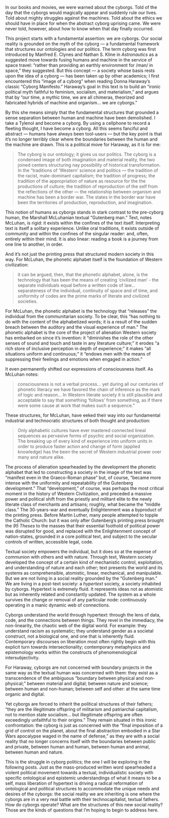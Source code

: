 
In our books and movies, we were warned about the cyborgs. Told of the day that the cyborgs would magically appear and suddenly rule our lives. Told about mighty struggles against the machines. Told about the ethics we should have in place for when the abstract cyborg uprising came. We were never told, however, about how to know when that day finally occurred.

This project starts with a fundamental assertion: we are cyborgs. Our social reality is grounded on the myth of the cyborg  — a fundamental framework that structures our ontologies and our politics. The term cyborg was first introduced by Manfred E. Clynes and Nathan S. Kline in _Astronautics_ as a suggested move towards fusing humans and machine in the service of space travel: “rather than providing an earthly environment for /man/ in space,” they suggested. But this concept — a society whose basis rests upon the idea of a cyborg — has been taken up by other academics; I first encountered this “image of a cyborg” when reading Donna Haraway’s classic “Cyborg Manifesto.” Haraway’s goal in this text is to build an “ironic political myth faithful to feminism, socialism, and materialism,” and argues that by “our time, a mythic time, we are all chimeras, theorized and fabricated hybrids of machine and organism… we are cyborgs.” 

By this she means simply that the fundamental structures that grounded a sense separation between human and machine have been demolished.  I take a Tylenol and become a cyborg. By using a cellphone to record a fleeting thought, I have become a cyborg. All this seems fanciful and abstract — humans have always been tool-users — but the key point is that it’s no longer terribly clear where the boundaries between the human and the machine are drawn. This is a political move for Haraway, as it is for me:

> The cyborg is our ontology; it gives us our politics. The cyborg is a condensed image of both imagination and material reality, the two joined centers structuring nay possibility of historical transformation. In the “traditions of ‘Western’ science and politics — the tradition of the racist, male-dominant capitalism; the tradition of progress; the tradition of the appropriation of nature as resource for the the productions of culture; the tradition of reproduction of the self from the reflections of the other — the relationship between organism and machine has been a border war. The states in the border war have been the territories of production, reproduction, and imagination. 

This notion of humans as cyborgs stands in stark contrast to the pre-cyborg human, the Marshall McLuhanian textual “Gutenberg man.” Text, notes McLuhan, is rigid: it exists within the confines of the text itself. Interpreting text is itself a solitary experience. Unlike oral traditions, it exists outside of community and within the confines of the singular reader: and, often, entirely within their mind. It is also linear: reading a book is a journey from one line to another, in order.  

And it’s not just the printing press that structured modern society in this way. For McLuhan, the phonetic alphabet itself is the foundation of Western civilization:

> it can be argued, then, that the phonetic alphabet, alone, is the technology that has been the means of creating ‘civilized man’ - the separate individuals equal before a written code of law… separateness of the individual, continuity of space and of time, and uniformity of codes are the prime marks of literate and civilized societies.

For McLuhan, the phonetic alphabet is the technology that “releases” the individual from the communitarian society. To be clear, this “has nothing to do with the content of the alphabetized words; it is a result of the sudden breach between the auditory and the visual experience of man.” The phonetic alphabet is the core of the project of alienation Western society has embarked on since it’s invention: it “diminishes the role of the other senses of sound and touch and taste in any literature culture;” it erodes “a rich store of inclusive perception in depth of experience;” it makes “all situations uniform and continuous;” it “endows men with the means of suppressing their feelings and emotions when engaged in action.”

It even permanently shifted our expressions of consciousness itself. As McLuhan notes:
 
> consciousness is not a verbal process… yet during all our centuries of phonetic literacy we have favored the chain of inference as the mark of logic and reason… In Western literate society it is still plausible and acceptable to say that something ‘follows’ from something, as if there were some cause at work that makes such a sequence.” 

These structures, for McLuhan, have eeked their way into our fundamental industrial and technocratic structures of both thought and production:

> Only alphabetic cultures have ever mastered connected lineal sequences as pervasive forms of psychic and social organization. The breaking up of every kind of experience into uniform units in order to produce faster action and change of form (applied knowledge) has the been the secret of Western industrial power over many and nature alike.

The process of alienation spearheaded by the development the phonetic alphabet that led to constructing a society in the image of the text was “manifest even in the Graeco-Roman phase” but, of course, “became more intense with the uniformity and repeatability of the Gutenberg development.” That “development,” of course, was perhaps the most critical moment in the history of Western Civilization, and preceded a massive power and political shift from the priestly and militant elite to the newly literate class of merchants and artisans; roughly, what became the “middle class.” The 30-years-war and eventually Enlightenment was a byproduct of the printing press. Before Martin Luther, many people attempted to topple the Catholic Church: but it was only after Gutenberg’s printing press brought the _95 Theses_ to the masses that their essential foothold of political power was disrupted for good, and replaced with the Enlightenment concept of nation-states, grounded in a core political text, and subject to the secular controls of written, accessible legal, code. 

Textual society empowers the individual, but it does so at the expense of communion with others and with nature. Through text, Western society developed the concept of a certain kind of mechanistic control, exploitation, and understanding of nature and each other; text presents the world and its systems as comprehensible, atomistic, linear, mechanical, and manipulable. But we are not living in a social reality grounded by the “Gutenberg man.” We are living in a post-text society: a _hypertext_ society, a society inhabited by cyborgs. Hypertext is extremely fluid. It represents ideas not as atomistic but as inherently related and constantly updated. The system as a whole survives the change or removal of any particular node: continuously operating in a manic dynamic web of connections.

Cyborgs understand the world through hypertext: through the lens of data, code, and the connections between things. They revel in the immediacy, the non-linearity, the chaotic web of the digital world. For example: they understand racism as systematic; they understand gender as a societal construct, not a biological one, and one that is inherently fluid. Contemporary discourses on liberation most often rightly begin with this explicit turn towards intersectionality; contemporary metaphysics and epistemology works within the constructs of phenomenological intersubjectivity. 

For Haraway, cyborgs are not concerned with boundary projects in the same way as the textual human was concerned with them: they exist as a transcendence of the ambiguous “boundary between physical and non-physical;” between material and digital; between nature and science; between human and non-human; between self and other: at the same time organic and digital. 

Yet cyborgs are forced to inherit the political structures of their fathers; “they are the illegitimate offspring of militarism and patriarchal capitalism, not to mention state socialism… but illegitimate offspring are often exceedingly unfaithful to their origins.” They remain situated in this ironic confrontation: the cyborg is just as concerned with the “final imposition of a grid of control on the planet, about the final abstraction embodied in a Star Wars apocalypse waged in the name of defense,” as they are with a social reality that no longer concerns itself with the boundaries between public and private, between human and human, between human and animal, between human and nature. 

This is the struggle in cyborg politics; the one I will be exploring in the following posts. Just as the mass-produced written word spearheaded a violent political movement towards a textual, individualistic society with specific ontological and epistemic understandings of what it means to be a self, mass liberation of hypertext is driving a radical reformation of ontological and political structures to accommodate the unique needs and desires of the cyborgs: the social reality we are inheriting is one where the cyborgs are in a very real battle with their technocapitalist, textual fathers. How do cyborgs operate? What are the structures of this new social reality? Those are the kinds of questions that I’m hoping to begin to address here.